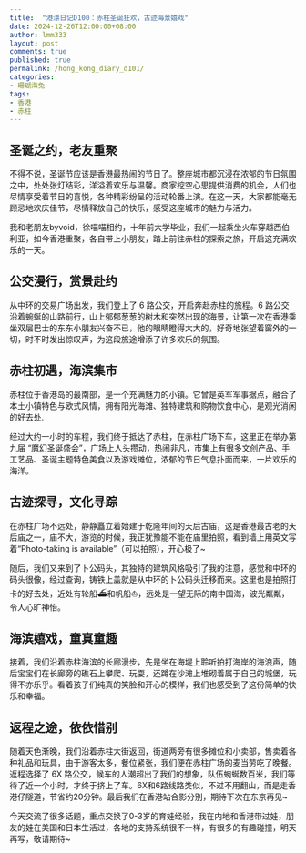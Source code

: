 ```yaml
---
title:  "港漂日记D100：赤柱圣诞狂欢，古迹海景嬉戏"
date: 2024-12-26T12:00:00+08:00
author: lmm333
layout: post
comments: true
published: true
permalink: /hong_kong_diary_d101/
categories:
- 珊瑚海兔
tags:
- 香港
- 赤柱
---
```

## 圣诞之约，老友重聚
不得不说，圣诞节应该是香港最热闹的节日了。整座城市都沉浸在浓郁的节日氛围之中，处处张灯结彩，洋溢着欢乐与温馨。商家挖空心思提供消费的机会，人们也尽情享受着节日的喜悦，各种精彩纷呈的活动轮番上演。在这一天，大家都能毫无顾忌地欢庆佳节，尽情释放自己的快乐，感受这座城市的魅力与活力。
<!--more-->
我和老朋友byvoid，徐喵喵相约，十年前大学毕业，我们一起乘坐火车穿越西伯利亚，如今香港重聚，各自带上小朋友，踏上前往赤柱的探索之旅，开启这充满欢乐的一天。

## 公交漫行，赏景赴约
从中环的交易广场出发，我们登上了 6 路公交，开启奔赴赤柱的旅程。6 路公交沿着蜿蜒的山路前行，山上郁郁葱葱的树木和突然出现的海景，让第一次在香港乘坐双层巴士的东东小朋友兴奋不已，他的眼睛瞪得大大的，好奇地张望着窗外的一切，时不时发出惊叹声，为这段旅途增添了许多欢乐的氛围。

## 赤柱初遇，海滨集市
赤柱位于香港岛的最南部，是一个充满魅力的小镇。它曾是英军军事据点，融合了本土小镇特色与欧式风情，拥有阳光海滩、独特建筑和购物饮食中心，是观光消闲的好去处.

经过大约一小时的车程，我们终于抵达了赤柱，在赤柱广场下车，这里正在举办第九届 “魔幻圣诞盛会”，广场上人头攒动，热闹非凡，市集上有很多文创产品、手工艺品、圣诞主题特色美食以及游戏摊位，浓郁的节日气息扑面而来，一片欢乐的海洋。

## 古迹探寻，文化寻踪
在赤柱广场不远处，静静矗立着始建于乾隆年间的天后古庙，这是香港最古老的天后庙之一，庙不大，游览的时候，我正犹豫能不能在庙里拍照，看到墙上用英文写着“Photo-taking is available”（可以拍照），开心极了~

随后，我们又来到了卜公码头，其独特的建筑风格吸引了我的注意，感觉和中环的码头很像，经过查询，铸铁上盖就是从中环的卜公码头迁移而来。这里也是拍照打卡的好去处，近处有轮船⛴和帆船⛵️，远处是一望无际的南中国海，波光粼粼，令人心旷神怡。

## 海滨嬉戏，童真童趣
接着，我们沿着赤柱海滨的长廊漫步，先是坐在海堤上聆听拍打海岸的海浪声，随后宝宝们在长廊旁的礁石上攀爬、玩耍，还蹲在沙滩上堆砌着属于自己的城堡，玩得不亦乐乎。看着孩子们纯真的笑脸和开心的模样，我们也感受到了这份简单的快乐和幸福。

## 返程之途，依依惜别
随着天色渐晚，我们沿着赤柱大街返回，街道两旁有很多摊位和小卖部，售卖着各种礼品和玩具，由于游客太多，餐位紧张，我们便在赤柱广场的麦当劳吃了晚餐。返程选择了 6X 路公交，候车的人潮超出了我们的想象，队伍蜿蜒数百米，我们等待了近一个小时，才终于挤上了车。6X和6路线路类似，不过不用翻山，而是走香港仔隧道，节省约20分钟。最后我们在香港站合影分别，期待下次在东京再见~

今天交流了很多话题，重点交换了0-3岁的育娃经验，我在内地和香港带过娃，朋友的娃在美国和日本生活过，各地的支持系统很不一样，有很多的有趣碰撞，明天再写，敬请期待~